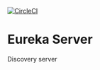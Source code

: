 [![CircleCI](https://circleci.com/gh/MrSkinface/ms-eureka/tree/dev.svg?style=svg)](https://circleci.com/gh/MrSkinface/ms-eureka/tree/dev)

# Eureka Server
Discovery server